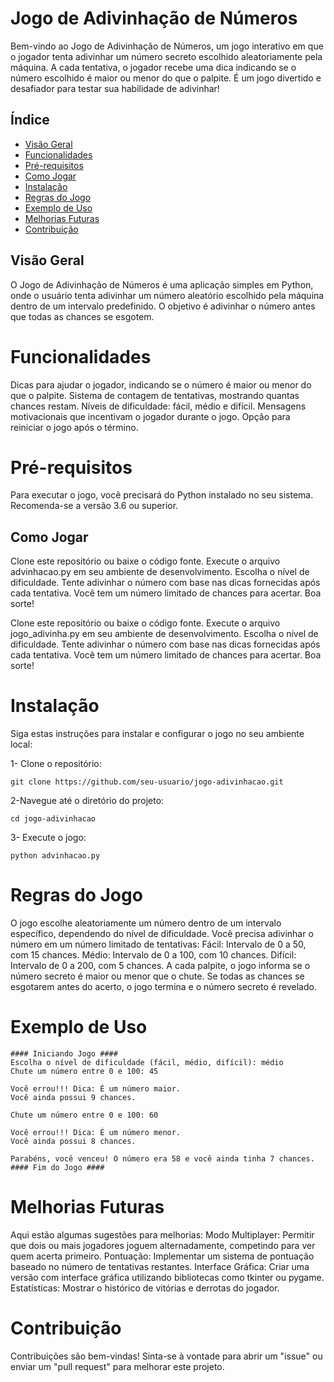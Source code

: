# Jogo de Adivinhação de Números
Bem-vindo ao Jogo de Adivinhação de Números, um jogo interativo em que o jogador tenta adivinhar um número secreto escolhido aleatoriamente pela máquina. A cada tentativa, o jogador recebe uma dica indicando se o número escolhido é maior ou menor do que o palpite. É um jogo divertido e desafiador para testar sua habilidade de adivinhar!

## Índice
* [Visão Geral](https://github.com/lsmatias/advinhacao/blob/main/README.md#visão-geral) 
* [Funcionalidades](https://github.com/lsmatias/advinhacao/blob/main/README.md#funcionalidades)
* [Pré-requisitos](https://github.com/lsmatias/advinhacao/blob/main/README.md#pré-requisitos)
* [Como Jogar](https://github.com/lsmatias/advinhacao/blob/main/README.md#como-jogar)
* [Instalação](https://github.com/lsmatias/advinhacao/blob/main/README.md#instalação)
* [Regras do Jogo](https://github.com/lsmatias/advinhacao/blob/main/README.md#regras-do-jogo)
* [Exemplo de Uso](https://github.com/lsmatias/advinhacao/blob/main/README.md#exemplo-de-uso)
* [Melhorias Futuras](https://github.com/lsmatias/advinhacao/blob/main/README.md#melhoriasfuturas)
* [Contribuição](https://github.com/lsmatias/advinhacao/blob/main/README.md#contribuição)

## Visão Geral
O Jogo de Adivinhação de Números é uma aplicação simples em Python, onde o usuário tenta adivinhar um número aleatório escolhido pela máquina dentro de um intervalo predefinido. O objetivo é adivinhar o número antes que todas as chances se esgotem.

# Funcionalidades
Dicas para ajudar o jogador, indicando se o número é maior ou menor do que o palpite.
Sistema de contagem de tentativas, mostrando quantas chances restam.
Níveis de dificuldade: fácil, médio e difícil.
Mensagens motivacionais que incentivam o jogador durante o jogo.
Opção para reiniciar o jogo após o término.

# Pré-requisitos
Para executar o jogo, você precisará do Python instalado no seu sistema. Recomenda-se a versão 3.6 ou superior.

## Como Jogar

Clone este repositório ou baixe o código fonte.
Execute o arquivo advinhacao.py em seu ambiente de desenvolvimento.
Escolha o nível de dificuldade.
Tente adivinhar o número com base nas dicas fornecidas após cada tentativa.
Você tem um número limitado de chances para acertar. Boa sorte!

Clone este repositório ou baixe o código fonte.
Execute o arquivo jogo_adivinha.py em seu ambiente de desenvolvimento.
Escolha o nível de dificuldade.
Tente adivinhar o número com base nas dicas fornecidas após cada tentativa.
Você tem um número limitado de chances para acertar. Boa sorte!

# Instalação
Siga estas instruções para instalar e configurar o jogo no seu ambiente local:

1- Clone o repositório:
```
git clone https://github.com/seu-usuario/jogo-adivinhacao.git
```
2-Navegue até o diretório do projeto:
```
cd jogo-adivinhacao
```

3- Execute o jogo:
```
python advinhacao.py
```

# Regras do Jogo
O jogo escolhe aleatoriamente um número dentro de um intervalo específico, dependendo do nível de dificuldade.
Você precisa adivinhar o número em um número limitado de tentativas:
Fácil: Intervalo de 0 a 50, com 15 chances.
Médio: Intervalo de 0 a 100, com 10 chances.
Difícil: Intervalo de 0 a 200, com 5 chances.
A cada palpite, o jogo informa se o número secreto é maior ou menor que o chute.
Se todas as chances se esgotarem antes do acerto, o jogo termina e o número secreto é revelado.

# Exemplo de Uso

```
#### Iniciando Jogo ####
Escolha o nível de dificuldade (fácil, médio, difícil): médio
Chute um número entre 0 e 100: 45

Você errou!!! Dica: É um número maior.
Você ainda possui 9 chances.

Chute um número entre 0 e 100: 60

Você errou!!! Dica: É um número menor.
Você ainda possui 8 chances.

Parabéns, você venceu! O número era 58 e você ainda tinha 7 chances.
#### Fim do Jogo ####
```

# Melhorias Futuras

Aqui estão algumas sugestões para melhorias:
Modo Multiplayer: Permitir que dois ou mais jogadores joguem alternadamente, competindo para ver quem acerta primeiro.
Pontuação: Implementar um sistema de pontuação baseado no número de tentativas restantes.
Interface Gráfica: Criar uma versão com interface gráfica utilizando bibliotecas como tkinter ou pygame.
Estatísticas: Mostrar o histórico de vitórias e derrotas do jogador.

# Contribuição
Contribuições são bem-vindas! Sinta-se à vontade para abrir um "issue" ou enviar um "pull request" para melhorar este projeto.
